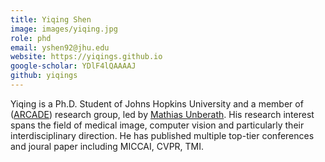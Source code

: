 ```yaml
---
title: Yiqing Shen
image: images/yiqing.jpg
role: phd
email: yshen92@jhu.edu
website: https://yiqings.github.io
google-scholar: YDlF4lQAAAAJ
github: yiqings
---
```


Yiqing is a Ph.D. Student of Johns Hopkins University and a member of ([ARCADE](https://arcade.cs.jhu.edu/)) research group, led by [Mathias Unberath](https://mathiasunberath.github.io/).
His research interest spans the field of medical image, computer vision and particularly their interdisciplinary direction.
He has published multiple top-tier conferences and joural paper including MICCAI, CVPR, TMI.
